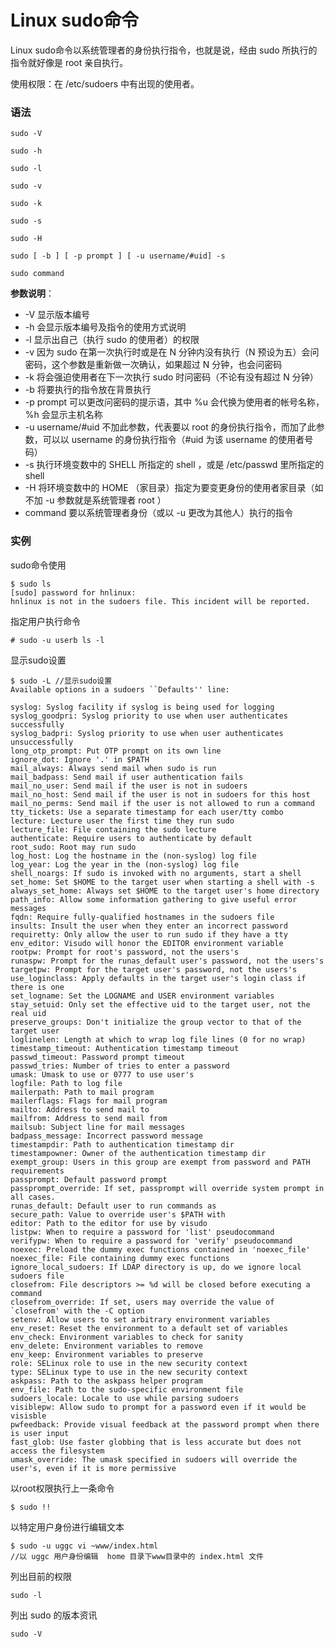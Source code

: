 
# Linux sudo命令



Linux sudo命令以系统管理者的身份执行指令，也就是说，经由 sudo 所执行的指令就好像是 root 亲自执行。

使用权限：在 /etc/sudoers 中有出现的使用者。

### 语法

```
sudo -V
```

```
sudo -h
```

```
sudo -l
```

```
sudo -v
```

```
sudo -k
```

```
sudo -s
```

```
sudo -H
```

```
sudo [ -b ] [ -p prompt ] [ -u username/#uid] -s
```

```
sudo command
```

**参数说明**：

*   -V 显示版本编号
*   -h 会显示版本编号及指令的使用方式说明
*   -l 显示出自己（执行 sudo 的使用者）的权限
*   -v 因为 sudo 在第一次执行时或是在 N 分钟内没有执行（N 预设为五）会问密码，这个参数是重新做一次确认，如果超过 N 分钟，也会问密码
*   -k 将会强迫使用者在下一次执行 sudo 时问密码（不论有没有超过 N 分钟）
*   -b 将要执行的指令放在背景执行
*   -p prompt 可以更改问密码的提示语，其中 %u 会代换为使用者的帐号名称， %h 会显示主机名称
*   -u username/#uid 不加此参数，代表要以 root 的身份执行指令，而加了此参数，可以以 username 的身份执行指令（#uid 为该 username 的使用者号码）
*   -s 执行环境变数中的 SHELL 所指定的 shell ，或是 /etc/passwd 里所指定的 shell
*   -H 将环境变数中的 HOME （家目录）指定为要变更身份的使用者家目录（如不加 -u 参数就是系统管理者 root ）
*   command 要以系统管理者身份（或以 -u 更改为其他人）执行的指令

### 实例

sudo命令使用

```
$ sudo ls
[sudo] password for hnlinux: 
hnlinux is not in the sudoers file. This incident will be reported.

```

指定用户执行命令

```
# sudo -u userb ls -l
```

显示sudo设置

```
$ sudo -L //显示sudo设置
Available options in a sudoers ``Defaults'' line:

syslog: Syslog facility if syslog is being used for logging
syslog_goodpri: Syslog priority to use when user authenticates successfully
syslog_badpri: Syslog priority to use when user authenticates unsuccessfully
long_otp_prompt: Put OTP prompt on its own line
ignore_dot: Ignore '.' in $PATH
mail_always: Always send mail when sudo is run
mail_badpass: Send mail if user authentication fails
mail_no_user: Send mail if the user is not in sudoers
mail_no_host: Send mail if the user is not in sudoers for this host
mail_no_perms: Send mail if the user is not allowed to run a command
tty_tickets: Use a separate timestamp for each user/tty combo
lecture: Lecture user the first time they run sudo
lecture_file: File containing the sudo lecture
authenticate: Require users to authenticate by default
root_sudo: Root may run sudo
log_host: Log the hostname in the (non-syslog) log file
log_year: Log the year in the (non-syslog) log file
shell_noargs: If sudo is invoked with no arguments, start a shell
set_home: Set $HOME to the target user when starting a shell with -s
always_set_home: Always set $HOME to the target user's home directory
path_info: Allow some information gathering to give useful error messages
fqdn: Require fully-qualified hostnames in the sudoers file
insults: Insult the user when they enter an incorrect password
requiretty: Only allow the user to run sudo if they have a tty
env_editor: Visudo will honor the EDITOR environment variable
rootpw: Prompt for root's password, not the users's
runaspw: Prompt for the runas_default user's password, not the users's
targetpw: Prompt for the target user's password, not the users's
use_loginclass: Apply defaults in the target user's login class if there is one
set_logname: Set the LOGNAME and USER environment variables
stay_setuid: Only set the effective uid to the target user, not the real uid
preserve_groups: Don't initialize the group vector to that of the target user
loglinelen: Length at which to wrap log file lines (0 for no wrap)
timestamp_timeout: Authentication timestamp timeout
passwd_timeout: Password prompt timeout
passwd_tries: Number of tries to enter a password
umask: Umask to use or 0777 to use user's
logfile: Path to log file
mailerpath: Path to mail program
mailerflags: Flags for mail program
mailto: Address to send mail to
mailfrom: Address to send mail from
mailsub: Subject line for mail messages
badpass_message: Incorrect password message
timestampdir: Path to authentication timestamp dir
timestampowner: Owner of the authentication timestamp dir
exempt_group: Users in this group are exempt from password and PATH requirements
passprompt: Default password prompt
passprompt_override: If set, passprompt will override system prompt in all cases.
runas_default: Default user to run commands as
secure_path: Value to override user's $PATH with
editor: Path to the editor for use by visudo
listpw: When to require a password for 'list' pseudocommand
verifypw: When to require a password for 'verify' pseudocommand
noexec: Preload the dummy exec functions contained in 'noexec_file'
noexec_file: File containing dummy exec functions
ignore_local_sudoers: If LDAP directory is up, do we ignore local sudoers file
closefrom: File descriptors >= %d will be closed before executing a command
closefrom_override: If set, users may override the value of `closefrom' with the -C option
setenv: Allow users to set arbitrary environment variables
env_reset: Reset the environment to a default set of variables
env_check: Environment variables to check for sanity
env_delete: Environment variables to remove
env_keep: Environment variables to preserve
role: SELinux role to use in the new security context
type: SELinux type to use in the new security context
askpass: Path to the askpass helper program
env_file: Path to the sudo-specific environment file
sudoers_locale: Locale to use while parsing sudoers
visiblepw: Allow sudo to prompt for a password even if it would be visisble
pwfeedback: Provide visual feedback at the password prompt when there is user input
fast_glob: Use faster globbing that is less accurate but does not access the filesystem
umask_override: The umask specified in sudoers will override the user's, even if it is more permissive

```

以root权限执行上一条命令

```
$ sudo !!
```

以特定用户身份进行编辑文本

```
$ sudo -u uggc vi ~www/index.html
//以 uggc 用户身份编辑  home 目录下www目录中的 index.html 文件

```

列出目前的权限

```
sudo -l
```

列出 sudo 的版本资讯

```
sudo -V
```



